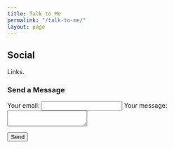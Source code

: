 ```yaml
---
title: Talk to Me
permalink: "/talk-to-me/"
layout: page
---
```


<div class="content">
<h2 class="title is-2">Social</h2>
<p>Links.</p>

<h3 class="subtitle is-3">Send a Message</h3>

<form
  action="https://formspree.io/mdowygkz"
  method="POST"
>
  <label>
    Your email:
    <input type="text" name="_replyto">
  </label>
  <label>
    Your message:
    <textarea name="message"></textarea>
  </label>

  <button type="submit">Send</button>
</form>
</div>